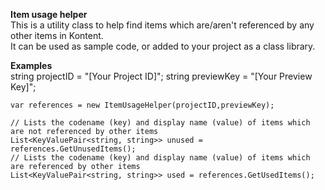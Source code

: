 **Item usage helper**  
This is a utility class to help find items which are/aren't referenced by any other items in Kontent.  
It can be used as sample code, or added to your project as a class library.  
  
**Examples**  
    string projectID = "[Your Project ID]";
	string previewKey = "[Your Preview Key]";
	
	var references = new ItemUsageHelper(projectID,previewKey);
	
	// Lists the codename (key) and display name (value) of items which are not referenced by other items
	List<KeyValuePair<string, string>> unused = references.GetUnusedItems();
	// Lists the codename (key) and display name (value) of items which are referenced by other items 
	List<KeyValuePair<string, string>> used = references.GetUsedItems();